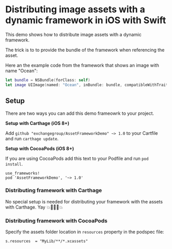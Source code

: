 # Distributing image assets with a dynamic framework in iOS with Swift

This demo shows how to distribute image assets with a dynamic framework.

The trick is to to provide the bundle of the framework when referencing the asset.

Here an the example code from the framework that shows an image with name "Ocean":

```Swift
let bundle = NSBundle(forClass: self)
let image UIImage(named: "Ocean", inBundle: bundle, compatibleWithTraitCollection: nil)
```

## Setup

There are two ways you can add this demo frameowrk to your project.


**Setup with Carthage (iOS 8+)**

Add `github "exchangegroup/AssetFrameworkDemo" ~> 1.0` to your Cartfile and run `carthage update`.

**Setup with CocoaPods (iOS 8+)**

If you are using CocoaPods add this text to your Podfile and run `pod install`.

    use_frameworks!
    pod 'AssetFrameworkDemo', '~> 1.0'


### Distributing framework with Carthage

No special setup is needed for distributing your framework with the assets with Carthage. Yay 💥🐰🐰🐰💥

### Distributing framework with CocoaPods

Specify the assets folder location in `resources` property in the podspec file:

```
s.resources  = "MyLib/**/*.xcassets"
```
